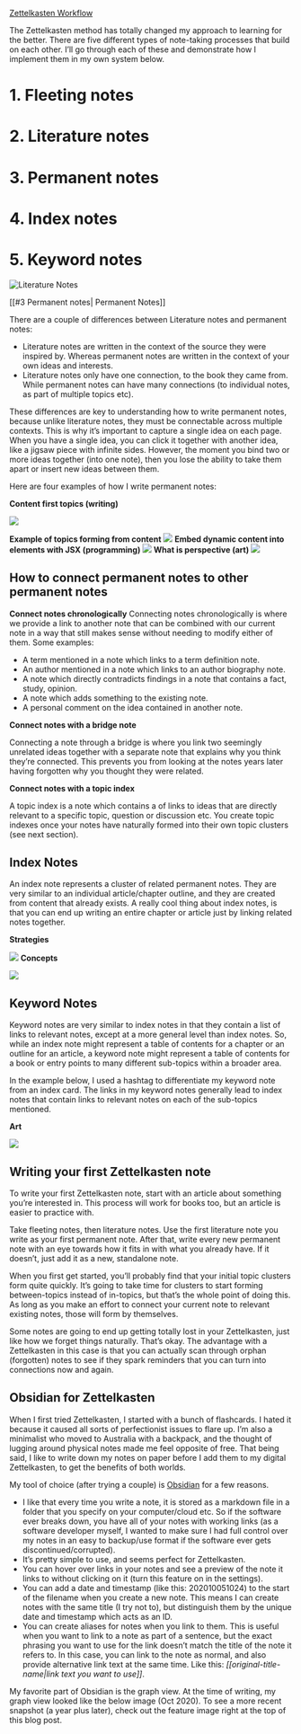 [Zettelkasten Workflow](https://medium.com/@rebeccawilliams9941/the-zettelkasten-method-examples-to-help-you-get-started-8f8a44fa9ae6)

The Zettelkasten method has totally changed my approach to learning for the better. There are five different types of note-taking processes that build on each other. I’ll go through each of these and demonstrate how I implement them in my own system below.

# 1. Fleeting notes
# 2. Literature notes
# 3. Permanent notes
# 4. Index notes
# 5. Keyword notes

![Literature Notes](https://miro.medium.com/max/1400/1*DprUr_6QbqbUKNl4Oe7t9Q.png)

[[#3 Permanent notes| Permanent Notes]]

There are a couple of differences between Literature notes and permanent notes:

-   Literature notes are written in the context of the source they were inspired by. Whereas permanent notes are written in the context of your own ideas and interests.
-   Literature notes only have one connection, to the book they came from. While permanent notes can have many connections (to individual notes, as part of multiple topics etc).

These differences are key to understanding how to write permanent notes, because unlike literature notes, they must be connectable across multiple contexts. This is why it’s important to capture a single idea on each page.  
When you have a single idea, you can click it together with another idea, like a jigsaw piece with infinite sides. However, the moment you bind two or more ideas together (into one note), then you lose the ability to take them apart or insert new ideas between them.

Here are four examples of how I write permanent notes:

**Content first topics (writing)**

![](https://miro.medium.com/max/1400/1*2iUZcCgGYfyoUyzSLxR0ig.png)

**Example of topics forming from content**
![](https://miro.medium.com/max/1400/1*kfZoMrTpYFKoGwuSqUAKJg.png)
**Embed dynamic content into elements with JSX (programming)**
![](https://miro.medium.com/max/1400/1*i5xGTnefYXJo4csWpIskVQ.png)
**What is perspective (art)**
![](https://miro.medium.com/max/1400/1*nKgXM0GBuLtusRBnoRDQHA.png)
## **How to connect permanent notes to other permanent notes**

**Connect notes chronologically**
Connecting notes chronologically is where we provide a link to another note that can be combined with our current note in a way that still makes sense without needing to modify either of them. Some examples:

-   A term mentioned in a note which links to a term definition note.
-   An author mentioned in a note which links to an author biography note.
-   A note which directly contradicts findings in a note that contains a fact, study, opinion.
-   A note which adds something to the existing note.
-   A personal comment on the idea contained in another note.

**Connect notes with a bridge note**

Connecting a note through a bridge is where you link two seemingly unrelated ideas together with a separate note that explains why you think they’re connected. This prevents you from looking at the notes years later having forgotten why you thought they were related.

**Connect notes with a topic index**

A topic index is a note which contains a of links to ideas that are directly relevant to a specific topic, question or discussion etc. You create topic indexes once your notes have naturally formed into their own topic clusters (see next section).

## Index Notes

An index note represents a cluster of related permanent notes. They are very similar to an individual article/chapter outline, and they are created from content that already exists. A really cool thing about index notes, is that you can end up writing an entire chapter or article just by linking related notes together.

**Strategies**
  
![](https://miro.medium.com/max/1392/1*4U_9xI1ypiWvE99axi_PWA.png)
**Concepts**

![](https://miro.medium.com/max/1368/1*XJSwHMagGJMghg8qTvVhaw.png)

## Keyword Notes

Keyword notes are very similar to index notes in that they contain a list of links to relevant notes, except at a more general level than index notes. So, while an index note might represent a table of contents for a chapter or an outline for an article, a keyword note might represent a table of contents for a book or entry points to many different sub-topics within a broader area.

In the example below, I used a hashtag to differentiate my keyword note from an index card. The links in my keyword notes generally lead to index notes that contain links to relevant notes on each of the sub-topics mentioned.

**Art**

![](https://miro.medium.com/max/1400/1*IAs1IKT--tQj9jLeFcVTKQ.png)

## Writing your first Zettelkasten note

To write your first Zettelkasten note, start with an article about something you’re interested in. This process will work for books too, but an article is easier to practice with.

Take fleeting notes, then literature notes. Use the first literature note you write as your first permanent note. After that, write every new permanent note with an eye towards how it fits in with what you already have. If it doesn’t, just add it as a new, standalone note.

When you first get started, you’ll probably find that your initial topic clusters form quite quickly. It’s going to take time for clusters to start forming between-topics instead of in-topics, but that’s the whole point of doing this. As long as you make an effort to connect your current note to relevant existing notes, those will form by themselves.

Some notes are going to end up getting totally lost in your Zettelkasten, just like how we forget things naturally. That’s okay. The advantage with a Zettelkasten in this case is that you can actually scan through orphan (forgotten) notes to see if they spark reminders that you can turn into connections now and again.

## Obsidian for Zettelkasten

When I first tried Zettelkasten, I started with a bunch of flashcards. I hated it because it caused all sorts of perfectionist issues to flare up. I’m also a minimalist who moved to Australia with a backpack, and the thought of lugging around physical notes made me feel opposite of free. That being said, I like to write down my notes on paper before I add them to my digital Zettelkasten, to get the benefits of both worlds.

My tool of choice (after trying a couple) is [Obsidian](https://obsidian.md/) for a few reasons.

-   I like that every time you write a note, it is stored as a markdown file in a folder that you specify on your computer/cloud etc. So if the software ever breaks down, you have all of your notes with working links (as a software developer myself, I wanted to make sure I had full control over my notes in an easy to backup/use format if the software ever gets discontinued/corrupted).
-   It’s pretty simple to use, and seems perfect for Zettelkasten.
-   You can hover over links in your notes and see a preview of the note it links to without clicking on it (turn this feature on in the settings).
-   You can add a date and timestamp (like this: 202010051024) to the start of the filename when you create a new note. This means I can create notes with the same title (I try not to), but distinguish them by the unique date and timestamp which acts as an ID.
-   You can create aliases for notes when you link to them. This is useful when you want to link to a note as part of a sentence, but the exact phrasing you want to use for the link doesn’t match the title of the note it refers to. In this case, you can link to the note as normal, and also provide alternative link text at the same time. Like this: _[[original-title-name|link text you want to use]]_.

My favorite part of Obsidian is the graph view. At the time of writing, my graph view looked like the below image (Oct 2020). To see a more recent snapshot (a year plus later), check out the feature image right at the top of this blog post.